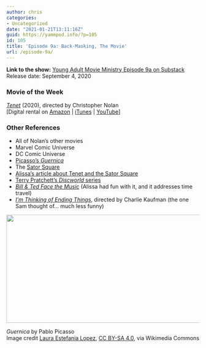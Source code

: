 ```yaml
---
author: chris
categories:
- Uncategorized
date: "2021-01-21T13:11:16Z"
guid: https://yammpod.info/?p=105
id: 105
title: 'Episode 9a: Back-Masking, The Movie'
url: /episode-9a/
---
```

**Link to the show:** [Young Adult Movie Ministry Episode 9a on Substack](https://yammpod.substack.com/p/episode-9a-back-masking-the-movie)  
Release date: September 4, 2020

### Movie of the Week

_[Tenet](https://www.imdb.com/title/tt6723592/)_ (2020), directed by Christopher Nolan  
[Digital rental on [Amazon](https://amzn.to/2Nhdxp8) | [iTunes](https://itunes.apple.com/us/movie/tenet/id1538251548) | [YouTube](http://www.youtube.com/watch?v=3hqPFylPSns)]

### Other References

  * All of Nolan&#8217;s other movies
  * Marvel Comic Universe
  * DC Comic Universe
  * [Picasso&#8217;s _Guernica_](https://www.pablopicasso.org/guernica.jsp)
  * The [Sator Square](https://en.wikipedia.org/wiki/Sator_Square)
  * [Alissa&#8217;s article about Tenet and the Sator Square](https://www.vox.com/culture/21419050/tenet-explained-sator-square-nolan)
  * [Terry Pratchett&#8217;s _Discworld_ series](https://en.wikipedia.org/wiki/Discworld)
  * _[Bill & Ted Face the Music](https://www.imdb.com/title/tt1086064)_ (Alissa had fun with it, and it addresses time travel)
  * _[I&#8217;m Thinking of Ending Things](https://www.imdb.com/title/tt7939766)_, directed by Charlie Kaufman (the one Sam thought of&#8230; much less funny)<figure class="wp-block-image size-large">

<img loading="lazy" width="640" height="282" src="https://yammpod.info/wp-content/uploads/2021/01/640px-GUERNICA.jpg" alt="" class="wp-image-106" srcset="https://yammpod.info/wp-content/uploads/2021/01/640px-GUERNICA.jpg 640w, https://yammpod.info/wp-content/uploads/2021/01/640px-GUERNICA-300x132.jpg 300w" sizes="(max-width: 640px) 100vw, 640px" /> <figcaption>_Guernica_ by Pablo Picasso  
Image credit [Laura Estefania Lopez](https://commons.wikimedia.org/wiki/File:GUERNICA.jpg), [CC BY-SA 4.0](https://creativecommons.org/licenses/by-sa/4.0), via Wikimedia Commons</figcaption></figure>
